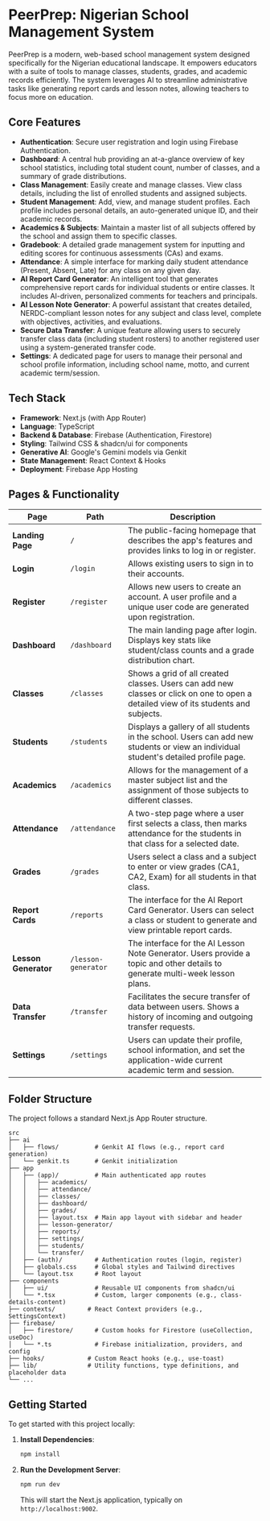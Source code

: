 # PeerPrep: Nigerian School Management System

PeerPrep is a modern, web-based school management system designed specifically for the Nigerian educational landscape. It empowers educators with a suite of tools to manage classes, students, grades, and academic records efficiently. The system leverages AI to streamline administrative tasks like generating report cards and lesson notes, allowing teachers to focus more on education.

## Core Features

- **Authentication**: Secure user registration and login using Firebase Authentication.
- **Dashboard**: A central hub providing an at-a-glance overview of key school statistics, including total student count, number of classes, and a summary of grade distributions.
- **Class Management**: Easily create and manage classes. View class details, including the list of enrolled students and assigned subjects.
- **Student Management**: Add, view, and manage student profiles. Each profile includes personal details, an auto-generated unique ID, and their academic records.
- **Academics & Subjects**: Maintain a master list of all subjects offered by the school and assign them to specific classes.
- **Gradebook**: A detailed grade management system for inputting and editing scores for continuous assessments (CAs) and exams.
- **Attendance**: A simple interface for marking daily student attendance (Present, Absent, Late) for any class on any given day.
- **AI Report Card Generator**: An intelligent tool that generates comprehensive report cards for individual students or entire classes. It includes AI-driven, personalized comments for teachers and principals.
- **AI Lesson Note Generator**: A powerful assistant that creates detailed, NERDC-compliant lesson notes for any subject and class level, complete with objectives, activities, and evaluations.
- **Secure Data Transfer**: A unique feature allowing users to securely transfer class data (including student rosters) to another registered user using a system-generated transfer code.
- **Settings**: A dedicated page for users to manage their personal and school profile information, including school name, motto, and current academic term/session.

## Tech Stack

- **Framework**: Next.js (with App Router)
- **Language**: TypeScript
- **Backend & Database**: Firebase (Authentication, Firestore)
- **Styling**: Tailwind CSS & shadcn/ui for components
- **Generative AI**: Google's Gemini models via Genkit
- **State Management**: React Context & Hooks
- **Deployment**: Firebase App Hosting

## Pages & Functionality

| Page                | Path                       | Description                                                                                                                              |
| ------------------- | -------------------------- | ---------------------------------------------------------------------------------------------------------------------------------------- |
| **Landing Page**    | `/`                        | The public-facing homepage that describes the app's features and provides links to log in or register.                                   |
| **Login**           | `/login`                   | Allows existing users to sign in to their accounts.                                                                                      |
| **Register**        | `/register`                | Allows new users to create an account. A user profile and a unique user code are generated upon registration.                            |
| **Dashboard**       | `/dashboard`               | The main landing page after login. Displays key stats like student/class counts and a grade distribution chart.                        |
| **Classes**         | `/classes`                 | Shows a grid of all created classes. Users can add new classes or click on one to open a detailed view of its students and subjects.     |
| **Students**        | `/students`                | Displays a gallery of all students in the school. Users can add new students or view an individual student's detailed profile page.      |
| **Academics**       | `/academics`               | Allows for the management of a master subject list and the assignment of those subjects to different classes.                            |
| **Attendance**      | `/attendance`              | A two-step page where a user first selects a class, then marks attendance for the students in that class for a selected date.            |
| **Grades**          | `/grades`                  | Users select a class and a subject to enter or view grades (CA1, CA2, Exam) for all students in that class.                              |
| **Report Cards**    | `/reports`                 | The interface for the AI Report Card Generator. Users can select a class or student to generate and view printable report cards.         |
| **Lesson Generator**| `/lesson-generator`        | The interface for the AI Lesson Note Generator. Users provide a topic and other details to generate multi-week lesson plans.             |
| **Data Transfer**   | `/transfer`                | Facilitates the secure transfer of data between users. Shows a history of incoming and outgoing transfer requests.                     |
| **Settings**        | `/settings`                | Users can update their profile, school information, and set the application-wide current academic term and session.                      |

## Folder Structure

The project follows a standard Next.js App Router structure.

```
src
├── ai
│   ├── flows/          # Genkit AI flows (e.g., report card generation)
│   └── genkit.ts       # Genkit initialization
├── app
│   ├── (app)/          # Main authenticated app routes
│   │   ├── academics/
│   │   ├── attendance/
│   │   ├── classes/
│   │   ├── dashboard/
│   │   ├── grades/
│   │   ├── layout.tsx  # Main app layout with sidebar and header
│   │   ├── lesson-generator/
│   │   ├── reports/
│   │   ├── settings/
│   │   ├── students/
│   │   └── transfer/
│   ├── (auth)/         # Authentication routes (login, register)
│   ├── globals.css     # Global styles and Tailwind directives
│   └── layout.tsx      # Root layout
├── components
│   ├── ui/             # Reusable UI components from shadcn/ui
│   └── *.tsx           # Custom, larger components (e.g., class-details-content)
├── contexts/         # React Context providers (e.g., SettingsContext)
├── firebase/
│   ├── firestore/      # Custom hooks for Firestore (useCollection, useDoc)
│   └── *.ts            # Firebase initialization, providers, and config
├── hooks/            # Custom React hooks (e.g., use-toast)
├── lib/              # Utility functions, type definitions, and placeholder data
└── ...
```

## Getting Started

To get started with this project locally:

1.  **Install Dependencies**:
    ```bash
    npm install
    ```

2.  **Run the Development Server**:
    ```bash
    npm run dev
    ```

    This will start the Next.js application, typically on `http://localhost:9002`.
